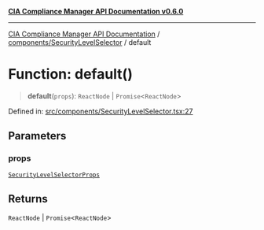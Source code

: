 [**CIA Compliance Manager API Documentation v0.6.0**](../../../README.md)

***

[CIA Compliance Manager API Documentation](../../../modules.md) / [components/SecurityLevelSelector](../README.md) / default

# Function: default()

> **default**(`props`): `ReactNode` \| `Promise`\<`ReactNode`\>

Defined in: [src/components/SecurityLevelSelector.tsx:27](https://github.com/Hack23/cia-compliance-manager/blob/32fe683007dd7fe1aa6b244d2353e60fab4f51de/src/components/SecurityLevelSelector.tsx#L27)

## Parameters

### props

[`SecurityLevelSelectorProps`](../interfaces/SecurityLevelSelectorProps.md)

## Returns

`ReactNode` \| `Promise`\<`ReactNode`\>
